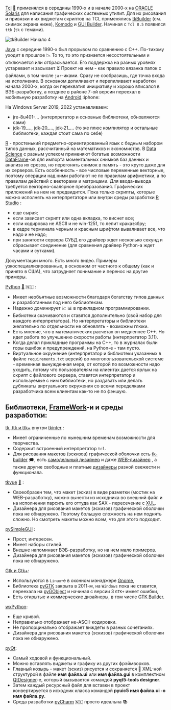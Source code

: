 [Tcl](https://www.tcl.tk/about/language.html "Делал некоторые графические оболочки с помощью среды разработки tkBuilder") [💬](https://en.wikipedia.org/wiki/Tcl "Описание") применялся в середины 1990-х и в начале 2000-х на [ORACLE Solaris](https://en.wikipedia.org/wiki/Oracle_Solaris) для написания графических системных утилит. Для их рисования и привязки к их виджетам скриптов на TCL применялись [tkBuilder](https://sourceforge.net/projects/tkbuilder84/) (см. снимок экрана ниже), [Komodo](https://www.activestate.com/products/komodo-ide/) и [GUI Builder](https://spectcl.sourceforge.net/). Начиная с `Tcl 8.5` появился `ttk` (`tk` с темами).

![tkBuilder Начало 4](https://user-images.githubusercontent.com/104857185/219376538-1686668f-58e8-41e1-b9ff-a7f55ed34eaf.png)

[Java](https://en.wikipedia.org/wiki/Java_(programming_language) "Начал изучать его вместе с Python-ом и вскоре понял, что Python значительно лучше и полностью перешел на него.") с середине 1990-х был прорывом по сравнению с C++. По-тихому уходит в прошлое :chart_with_downwards_trend: То то, то это признается несостоятельным и отключается или отбрасывается. Его поддержка на разных уровнях устаревает и засыхает :hourglass_flowing_sand: Проект на нем - как правило вязанка папок с файлами, в том числе `jar`-иками. Сразу не сообразишь, где точка входа на исполнение. В основном допиливают и перепиливают наработки начала 2000-х, когда он перехватил инициативу и хорошо вписался в ВЭБ-разработку, а позднее в районе 7-ой версии переехал в мобильную разработку на [Android](https://en.wikipedia.org/wiki/Android_(operating_system)) :iphone:

На Windows Server 2019, 2022 устанавливаем:
 - jre-8u401-... (интерпретатор и основные библиотеки, обновляются сами)
 - jdk-19_..., jdk-20_..., jdk-21_... (то же плюс компилятор и остальные библиотеки, каждая стоит сама по себе)


[R](https://en.wikipedia.org/wiki/R_(programming_language) "Пробовал его для расчетов данных с SQL Server-а") - простенький предметно-ориентированный язык с бедным набором типов данных, рассчитанный на математиков и экономистов. В [Data Science](https://en.wikipedia.org/wiki/Data_science) с разным успехом применяют богатые возможности [DataFrame](https://www.rdocumentation.org/packages/base/versions/3.6.2/topics/data.frame)-ов для импорта моментальных снимков баз данных и анализа их срезов, но перегонять снимок в память - это круто даже для их серверов. Есть особенность - все числовые переменные векторные, поэтому операции над ними работают не по правилам арифметики, а по правилам действий с векторами и матрицами. Для ввода-вывода требуется векторно-скалярное преобразования. Графических приложений на нем не предвидится. Пока только скрипты, которые можно исполнять на интерпретаторе или внутри среды разработки [R Studio](https://en.wikipedia.org/wiki/RStudio) :
 - еще сырая;
 - если зависает скрипт или одна вкладка, то виснет все;
 - если кодировка не ASCII и не win-1251, то лепит краказябру;
 - в кадре терминала черным и красным шрифтом вываливает все, что надо и не надо;
 - при занятости сервера СУБД его драйвер ждет несколько секунд и сбрасывает соединение (для сравнения драйвер Python-а ждет часами и сутками). 

Документации много. Есть много видео. Примеры узкоспециализированные, в основном от частного к общему (как и принято в США), что затрудняет понимание и перенос на другие примеры.

[Python](https://en.wikipedia.org/wiki/Python_(programming_language)) [💬](https://www.python.org/ "Сайт загрузки") 🇳🇱 :
 - Имеет необъятные возможности благодаря богатству типов данных и разработанным под него библиотекам.
 - Надежно доминирует :chart_with_upwards_trend: :bar_chart: в прикладном программировании.
 - Бибиотеки скачиваются и ставятся дополнительно (свой набор для каждого интерпретатора). Но интерпретаторы и библиотеки желательно по отдельности не обновлять - возможны глюки. 
 - Есть мнение, что в математических расчетах он медленнее C++. Но идет работа по улучшению скорости работы (интерпретатор 3.11).
 - Когда делал прикладные программы на C++, то в журналах были горы ошибок и предупреждений, на Python-е - там пусто.
 - Виртуальное окружение (интерпретатор и библиотеки указанных в файле `requirements.txt` версий) во многопользовательской системе - временная вынужденная мера, от которой по возможности надо уходить, потому что пользователям на клиентах дается ярлык на скрипт с файлового сервера, ставятся интерпретатор и используемые с ним библиотеки, но раздавать или делать дубликаты виртуального окружения со всеми переделками разработчика всем клиентам как-то не по фэншую.

## Библиотеки, [FrameWork](https://en.wikipedia.org/wiki/Software_framework)-и и среды разработки:

[tk, ttk и ttk+](https://en.wikipedia.org/wiki/Tk_(software)) внутри [tkinter](https://en.wikipedia.org/wiki/Tkinter) :
 - Имеет ограниченные по нынешним временам возможности для творчества.
 - Содержит встроенный интерпретатор `tcl`.
 - Для рисования макетов (эскизов) графической оболочки есть [tk-builder](https://pypi.org/project/tk-builder) 🗯️, есть [самодельный дизайнер](https://github.com/ParthJadhav/Tkinter-Designer) и даже [WEB-дизайнер](https://visualtk.com/) , а также другие свободные и платные [дизайнеры](https://stackoverflow.com/questions/14142194/is-there-a-gui-design-app-for-the-tkinter-grid-geometry) разной свежести и функционала.

[tkvue](https://pypi.org/project/tkvue) [💬](https://gitlab.com/ikus-soft/tkvue) :
 - Своеобразен тем, что макет (эскиз) в виде разметки (мостик на WEB-разработку), можно вынести из исходника во внешний файл и на исполнении парсить его оттуда как SAX - пересечение с [XUL](https://ru.wikipedia.org/wiki/XUL).
 - Дизайнера для рисования макетов (эскизов) графической оболочки пока не обнаружено. Поэтому большую сложность на нем поднять сложно. Но смотреть макеты можно всем, что для этого подходит.

[pySimpleGUI](https://www.pysimplegui.org/en/latest/) :
 - Прост, интересен.
 - Имеет наборы стилей.
 - Внешне напоминает ВЭБ-разработку, но на нем мало примеров. 
 - Дизайнера для рисования макетов (эскизов) графической оболочки пока не обнаружено.

[Gtk и Gtk+](https://en.wikipedia.org/wiki/GTK):
 - Используются в `Linux`-е в оконном мэнэджере [Gnome](https://en.wikipedia.org/wiki/GNOME),
 - Библиотека [pyGTK](https://en.wikipedia.org/wiki/PyGTK) закрыта в 2011-м, на `Windows` пока не ставится, переехала на [pyGObject](https://pygobject.readthedocs.io/en/latest/) и начиная с версии 3 `GTK+` имеет ошибки,
 - Есть открытые и коммерческие дизайнеры, в том числе [GTK Builder](https://docs.gtk.org/gtk3/class.Builder.html).

[wxPython](https://en.wikipedia.org/wiki/WxPython):
 - Еще кривой.
 - Неправильно отображает не-ASCII-кодировки.
 - Не пропорцинально отображает виждеты в разных сочетаниях.
 - Дизайнера для рисования макетов (эскизов) графической оболочки пока не обнаружено.

[pyQt](https://en.wikipedia.org/wiki/Qt_(software)):
 - Самый ходовой и функциональный.
 - Можно вставлять виджеты и графику из других фрэймворков.
 - Главный козырь - макет (эскиз) рисуется и сохраняется :floppy_disk: XML-ной структурой в файле __имя файла.ui__ или __имя файла.gui__ в комплектном [QtDesigner](https://doc.qt.io/qt-6/qtdesigner-manual.html)-е, который вызывается командой **pyqt5-tools designer**.
 - Затем каждый ресурсный файл для вставки в проект конвертируется в исходник класса командой **pyuic5  __имя файла.ui__ -o __имя файла.py__**.
 - Среда разработки [pyCharm](https://en.wikipedia.org/wiki/PyCharm) :netherlands: просто идеальна :books:
